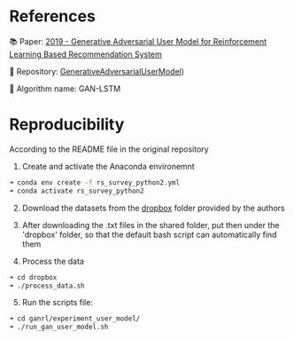 # References

:books: Paper: [2019 - Generative Adversarial User Model for Reinforcement Learning Based Recommendation System](http://proceedings.mlr.press/v97/chen19f/chen19f.pdf)

:wrench: Repository: [GenerativeAdversarialUserModel](https://github.com/xinshi-chen/GenerativeAdversarialUserModel))

:robot: Algorithm name: GAN-LSTM



# Reproducibility
According to the README file in the original repository

1. Create and activate the Anaconda environemnt 
```bash
➜ conda env create -f rs_survey_python2.yml
➜ conda activate rs_survey_python2
```

2. Download the datasets from the [dropbox](https://www.dropbox.com/sh/57gqb1c98gxasr8/AABDPPVnggypWwn2NsLNq7x6a?dl=0) folder provided by the authors

3. After downloading the .txt files in the shared folder, put then under the 'dropbox' folder, so that the default bash script can automatically find them

4. Process the data
```bash
➜ cd dropbox
➜ ./process_data.sh
```

5. Run the scripts file:
```bash
➜ cd ganrl/experiment_user_model/
➜ ./run_gan_user_model.sh
```
